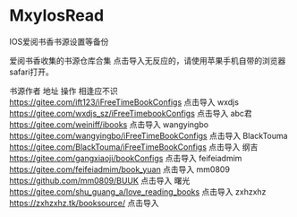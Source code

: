 # MxyIosRead
IOS爱阅书香书源设置等备份


爱阅书香收集的书源仓库合集
点击导入无反应的，请使用苹果手机自带的浏览器safari打开。

书源作者	地址	操作
相逢应不识	https://gitee.com/ift123/iFreeTimeBookConfigs	点击导入
wxdjs	https://gitee.com/wxdjs_sz/iFreeTimebookConfigs	点击导入
abc君	https://gitee.com/weiniff/ibooks	点击导入
wangyingbo	https://gitee.com/wangyingbo/iFreeTimeBookConfigs	点击导入
BlackTouma	https://gitee.com/BlackTouma/iFreeTimeBookConfigs	点击导入
纲吉	https://gitee.com/gangxiaoji/bookConfigs	点击导入
feifeiadmim	https://gitee.com/feifeiadmim/book_yuan	点击导入
mm0809	https://github.com/mm0809/BUUK	点击导入
曙光	https://gitee.com/shu_guang_a/love_reading_books	点击导入
zxhzxhz	https://zxhzxhz.tk/booksource/	点击导入

